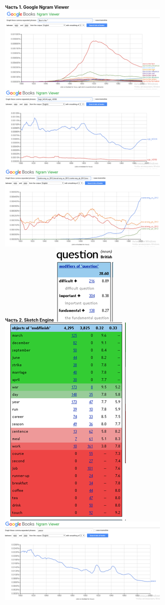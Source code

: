 **Часть 1. Google Ngram Viewer**
![Image alt](https://github.com/AnastasiaAgapova/hw6/blob/master/1.png)
![Image alt](https://github.com/AnastasiaAgapova/hw6/blob/master/2.png)
![Image alt](https://github.com/AnastasiaAgapova/hw6/blob/master/3.png)
**Часть 2. Sketch Engine**
![Image alt](https://github.com/AnastasiaAgapova/hw6/blob/master/4.png)
![Image alt](https://github.com/AnastasiaAgapova/hw6/blob/master/5.png)
![Image alt](https://github.com/AnastasiaAgapova/hw6/blob/master/6.png)
